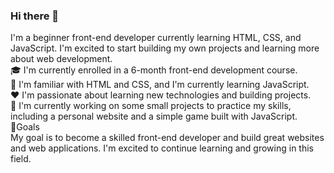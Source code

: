 ### 
<h3>Hi there 👋</h3>

  I'm a beginner front-end developer currently learning HTML, CSS, and JavaScript. I'm excited to start building my own projects and learning more about web development. <br>
🎓 I'm currently enrolled in a 6-month front-end development course. <br>
🌱 I'm familiar with HTML and CSS, and I'm currently learning JavaScript. <br>
❤️ I'm passionate about learning new technologies and building projects. <br>
🔭 I'm currently working on some small projects to practice my skills, including a personal website and a simple game built with JavaScript.<br>
🥅Goals <br>
My goal is to become a skilled front-end developer and build great websites and web applications. I'm excited to continue learning and growing in this field.<br>




